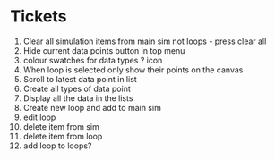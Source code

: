 # Tickets

1. Clear all simulation items from main sim not loops - press clear all
2. Hide current data points button in top menu
3. colour swatches for data types ? icon
4. When loop is selected only show their points on the canvas
5. Scroll to latest data point in list
6. Create all types of data point
7. Display all the data in the lists
8. Create new loop and add to main sim
9. edit loop 
10. delete item from sim
11. delete item from loop 
12. add loop to loops?